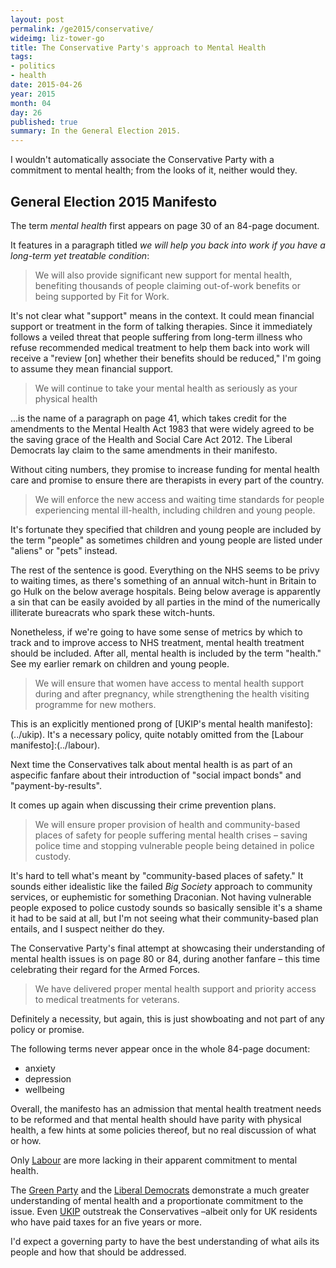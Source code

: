 ```yaml
---
layout: post
permalink: /ge2015/conservative/
wideimg: liz-tower-go
title: The Conservative Party's approach to Mental Health
tags:
- politics
- health
date: 2015-04-26
year: 2015
month: 04
day: 26
published: true
summary: In the General Election 2015.
---
```


I wouldn't automatically associate the Conservative Party with a commitment to mental health;
from the looks of it, neither would they.

## General Election 2015 Manifesto

The term *mental health* first appears on page 30 of an 84-page document.

It features in a paragraph titled *we will help you back into work if you have a long-term yet treatable condition*:

<blockquote>We will
also provide significant new support for mental health,
benefiting thousands of people claiming out-of-work
benefits or being supported by Fit for Work.</blockquote>

It's not clear what &quot;support&quot; means in the context.
It could mean financial support or treatment in the form of talking therapies.
Since it immediately follows a veiled threat that people suffering from long-term illness who refuse recommended medical treatment to help them back into work will receive a &quot;review [on] whether their benefits should be reduced,&quot;
I'm going to assume they mean financial support.

<blockquote>We will continue to take your mental health as seriously as your physical health</blockquote>

&hellip;is the name of a paragraph on page 41, which takes credit for the amendments to the Mental Health Act 1983 that were widely agreed to be the saving grace of the Health and Social Care Act 2012.
The Liberal Democrats lay claim to the same amendments in their manifesto.

Without citing numbers, they promise to increase funding for mental health care and promise to ensure there are therapists in every part of the country.

<blockquote>We will enforce the new access and waiting time
standards for people experiencing mental ill-health,
including children and young people.</blockquote>

It's fortunate they specified that children and young people are included by the term &quot;people&quot; as sometimes children and young people are listed under &quot;aliens&quot; or &quot;pets&quot; instead.

The rest of the sentence is good.
Everything on the NHS seems to be privy to waiting times, as there's something of an annual witch-hunt in Britain to go Hulk on the below average hospitals. Being below average is apparently a sin that can be easily avoided by all parties in the mind of the numerically illiterate bureacrats who spark these witch-hunts.

Nonetheless, if we're going to have some sense of metrics by which to track and to improve access to NHS treatment, mental health treatment should be included.
After all, mental health is included by the term &quot;health.&quot;
See my earlier remark on children and young people.

<blockquote>We will ensure that women
have access to mental health support during and after
pregnancy, while strengthening the health visiting
programme for new mothers.</blockquote>

This is an explicitly mentioned prong of [UKIP's mental health manifesto]:(../ukip).
It's a necessary policy, quite notably omitted from the [Labour manifesto]:(../labour).

Next time the Conservatives talk about mental health is as part of an aspecific fanfare about their introduction of &quot;social impact bonds&quot; and &quot;payment-by-results&quot;.

It comes up again when discussing their crime prevention plans.

<blockquote>We will ensure proper provision of health and community-based
places of safety for people suffering mental health
crises &ndash; saving police time and stopping vulnerable people
being detained in police custody.</blockquote>

It's hard to tell what's meant by &quot;community-based places of safety.&quot;
It sounds either idealistic like the failed *Big Society* approach to community services,
or euphemistic for something Draconian.
Not having vulnerable people exposed to police custody sounds so basically sensible it's a shame it had to be said at all,
but I'm not seeing what their community-based plan entails, and I suspect neither do they.

The Conservative Party's final attempt at showcasing their understanding of mental health issues is on page 80 or 84, during another fanfare &ndash; this time celebrating their regard for the Armed Forces.

<blockquote>We have delivered proper mental
health support and priority access to medical treatments
for veterans.</blockquote>

Definitely a necessity, but again, this is just showboating and not part of any policy or promise.

The following terms never appear once in the whole 84-page document:

* anxiety
* depression
* wellbeing

Overall, the manifesto has an admission that mental health treatment needs to be reformed and that mental health should have parity with physical health, a few hints at some policies thereof, but no real discussion of what or how.

Only [Labour](../labour) are more lacking in their apparent commitment to mental health.

The [Green Party](../green) and the [Liberal Democrats](../libdem) demonstrate a much greater understanding of mental health and a proportionate commitment to the issue.
Even [UKIP](../ukip) outstreak the Conservatives &ndash;albeit only for UK residents who have paid taxes for an five years or more.

I'd expect a governing party to have the best understanding of what ails its people and how that should be addressed.